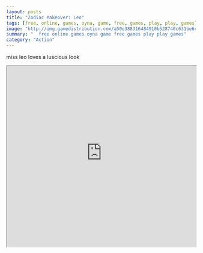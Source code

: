 ```yaml
---
layout: posts
title: "Zodiac Makeover: Leo"
tags: [free, online, games, oyna, game, free, games, play, play, games]
image: "http://img.gamedistribution.com/a50e388316484910b528740c631be6c4.jpg"
summary: "  free online games oyna game free games play play games"
category: "Action"
---
```


miss leo loves a luscious look

<iframe width="100%" height="480px;" src="http://flash.gamedistribution.com?game=a50e388316484910b528740c631be6c4"></iframe>